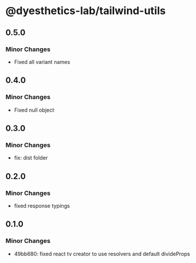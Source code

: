 # @dyesthetics-lab/tailwind-utils

## 0.5.0

### Minor Changes

- Fixed all variant names

## 0.4.0

### Minor Changes

- Fixed null object

## 0.3.0

### Minor Changes

- fix: dist folder

## 0.2.0

### Minor Changes

- fixed response typings

## 0.1.0

### Minor Changes

- 49bb680: fixed react tv creator to use resolvers and default divideProps
